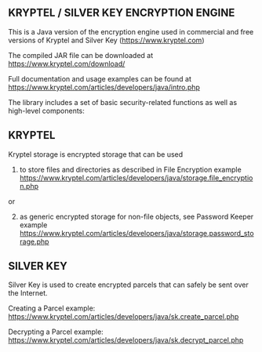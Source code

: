
KRYPTEL / SILVER KEY ENCRYPTION ENGINE
--------------------------------------

This is a Java version of the encryption engine used in commercial and free
versions of Kryptel and Silver Key (https://www.kryptel.com)

The compiled JAR file can be downloaded at https://www.kryptel.com/download/

Full documentation and usage examples can be found at
https://www.kryptel.com/articles/developers/java/intro.php

The library includes a set of basic security-related functions
as well as high-level components:


KRYPTEL
-------

Kryptel storage is encrypted storage that can be used

1) to store files and directories as described in File Encryption example
https://www.kryptel.com/articles/developers/java/storage.file_encryption.php

or

2) as generic encrypted storage for non-file objects, see Password Keeper example
https://www.kryptel.com/articles/developers/java/storage.password_storage.php


SILVER KEY
----------

Silver Key is used to create encrypted parcels that can safely be
sent over the Internet.

Creating a Parcel example:
https://www.kryptel.com/articles/developers/java/sk.create_parcel.php

Decrypting a Parcel example:
https://www.kryptel.com/articles/developers/java/sk.decrypt_parcel.php
